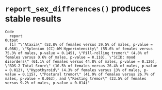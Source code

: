 # `report_sex_differences()` produces stable results

    Code
      report
    Output
      [1] "\"Ataxia\" (52.8% of females versus 39.5% of males, p-value = 0.086), \"Splenium (CC)-WM Hyperintensity\" (55.6% of females versus 75.3% of males, p-value = 0.145), \"Pill-rolling tremor\" (4.8% of females versus 0.6% of males, p-value = 0.110), \"SCID: mood disorders\" (61.1% of females versus 44.8% of males, p-value = 0.126), \"BDS-2 Total Score\" (10.5% of females versus 26.4% of males, p-value = 0.012), \"Hypothyroid\" (4.3% of females versus 13% of males, p-value = 0.115), \"Postural tremor\" (41.9% of females versus 26.7% of males, p-value = 0.063), and \"Resting tremor\" (23.5% of females versus 9.2% of males, p-value = 0.014)"

